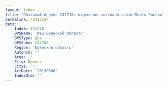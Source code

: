 ```yaml
---
layout: index
title: 'Почтовый индекс 241710: отделение почтовой связи Почты России'
permalink: /241710/
data:
    Index: 241710
    OPSName: 'Ивц Брянской Области'
    OPSType: Цех
    OPSSubm: 241700
    Region: 'Брянская область'
    Autonom: ''
    Area: ''
    City: Брянск
    City1: ''
    ActDate: '20190306'
    IndexOld: ''
---
```

